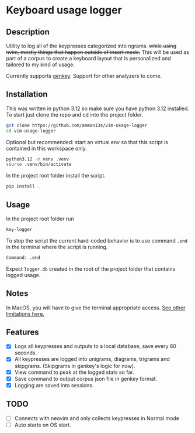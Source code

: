 # Keyboard usage logger

## Description

Utility to log all of the keypresses categorized into ngrams.
~~while using nvim, mostly things that happen outside of insert mode.~~
This will be used as part of a corpus to create a keyboard layout
that is personalized and tailored to my kind of usage.

Currently supports [genkey](https://github.com/semilin/genkey).
Support for other analyzers to come.

## Installation

This was written in python 3.12 so make sure you have python 3.12 installed.
To start just clone the repo and cd into the project folder.

```sh
git clone https://github.com/ammon134/vim-usage-logger
cd vim-usage-logger
```

Optional but recommended:
start an virtual env so that this script is contained in this workspace only.

```sh
python3.12 -m venv .venv
source .venv/bin/activate
```

In the project root folder install the script.

```sh
pip install .
```

## Usage

In the project root folder run

```sh
key-logger
```

To stop the script the current hard-coded behavior is to
use command `.end` in the terminal where the script is running.

```sh
Command: .end
```

Expect `logger.db` created in the root of the project folder
that contains logged usage.

## Notes

In MacOS, you will have to give the terminal appropriate access.
[See other limitations here.](https://pynput.readthedocs.io/en/latest/limitations.html)

## Features

- [x] Logs all keypresses and outputs to a local database, save every 60 seconds.
- [x] All keypresses are logged into unigrams, diagrams, trigrams and skipgrams.
      (Skipgrams in genkey's logic for now).
- [x] View command to peak at the logged stats so far.
- [x] Save command to output corpus json file in genkey format.
- [x] Logging are saved into sessions.

## TODO

- [ ] Connects with neovim and only collects keypresses in Normal mode
- [ ] Auto starts on OS start.
